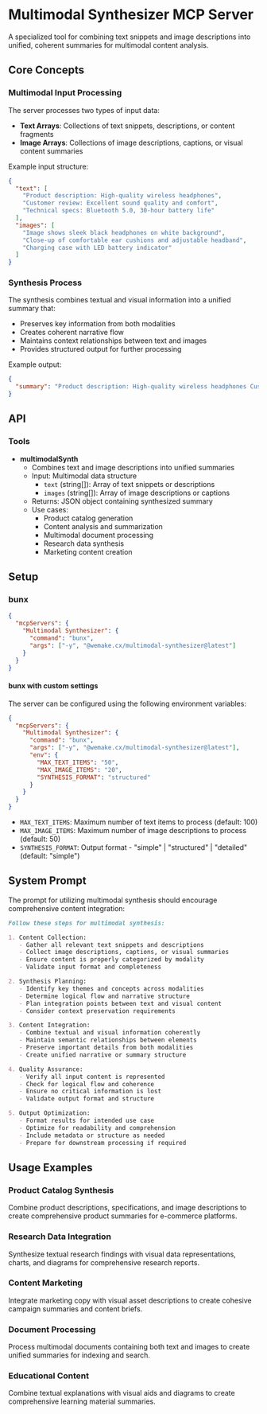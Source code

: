 # Multimodal Synthesizer MCP Server

A specialized tool for combining text snippets and image descriptions into unified, coherent summaries for multimodal
content analysis.

## Core Concepts

### Multimodal Input Processing

The server processes two types of input data:

- **Text Arrays**: Collections of text snippets, descriptions, or content fragments
- **Image Arrays**: Collections of image descriptions, captions, or visual content summaries

Example input structure:

```json
{
  "text": [
    "Product description: High-quality wireless headphones",
    "Customer review: Excellent sound quality and comfort",
    "Technical specs: Bluetooth 5.0, 30-hour battery life"
  ],
  "images": [
    "Image shows sleek black headphones on white background",
    "Close-up of comfortable ear cushions and adjustable headband",
    "Charging case with LED battery indicator"
  ]
}
```

### Synthesis Process

The synthesis combines textual and visual information into a unified summary that:

- Preserves key information from both modalities
- Creates coherent narrative flow
- Maintains context relationships between text and images
- Provides structured output for further processing

Example output:

```json
{
  "summary": "Product description: High-quality wireless headphones Customer review: Excellent sound quality and comfort Technical specs: Bluetooth 5.0, 30-hour battery life | Images: Image shows sleek black headphones on white background, Close-up of comfortable ear cushions and adjustable headband, Charging case with LED battery indicator"
}
```

## API

### Tools

- **multimodalSynth**
  - Combines text and image descriptions into unified summaries
  - Input: Multimodal data structure
    - `text` (string[]): Array of text snippets or descriptions
    - `images` (string[]): Array of image descriptions or captions
  - Returns: JSON object containing synthesized summary
  - Use cases:
    - Product catalog generation
    - Content analysis and summarization
    - Multimodal document processing
    - Research data synthesis
    - Marketing content creation

## Setup

### bunx

```json
{
  "mcpServers": {
    "Multimodal Synthesizer": {
      "command": "bunx",
      "args": ["-y", "@wemake.cx/multimodal-synthesizer@latest"]
    }
  }
}
```

#### bunx with custom settings

The server can be configured using the following environment variables:

```json
{
  "mcpServers": {
    "Multimodal Synthesizer": {
      "command": "bunx",
      "args": ["-y", "@wemake.cx/multimodal-synthesizer@latest"],
      "env": {
        "MAX_TEXT_ITEMS": "50",
        "MAX_IMAGE_ITEMS": "20",
        "SYNTHESIS_FORMAT": "structured"
      }
    }
  }
}
```

- `MAX_TEXT_ITEMS`: Maximum number of text items to process (default: 100)
- `MAX_IMAGE_ITEMS`: Maximum number of image descriptions to process (default: 50)
- `SYNTHESIS_FORMAT`: Output format - "simple" | "structured" | "detailed" (default: "simple")

## System Prompt

The prompt for utilizing multimodal synthesis should encourage comprehensive content integration:

```markdown
Follow these steps for multimodal synthesis:

1. Content Collection:
   - Gather all relevant text snippets and descriptions
   - Collect image descriptions, captions, or visual summaries
   - Ensure content is properly categorized by modality
   - Validate input format and completeness

2. Synthesis Planning:
   - Identify key themes and concepts across modalities
   - Determine logical flow and narrative structure
   - Plan integration points between text and visual content
   - Consider context preservation requirements

3. Content Integration:
   - Combine textual and visual information coherently
   - Maintain semantic relationships between elements
   - Preserve important details from both modalities
   - Create unified narrative or summary structure

4. Quality Assurance:
   - Verify all input content is represented
   - Check for logical flow and coherence
   - Ensure no critical information is lost
   - Validate output format and structure

5. Output Optimization:
   - Format results for intended use case
   - Optimize for readability and comprehension
   - Include metadata or structure as needed
   - Prepare for downstream processing if required
```

## Usage Examples

### Product Catalog Synthesis

Combine product descriptions, specifications, and image descriptions to create comprehensive product summaries for
e-commerce platforms.

### Research Data Integration

Synthesize textual research findings with visual data representations, charts, and diagrams for comprehensive research
reports.

### Content Marketing

Integrate marketing copy with visual asset descriptions to create cohesive campaign summaries and content briefs.

### Document Processing

Process multimodal documents containing both text and images to create unified summaries for indexing and search.

### Educational Content

Combine textual explanations with visual aids and diagrams to create comprehensive learning material summaries.
